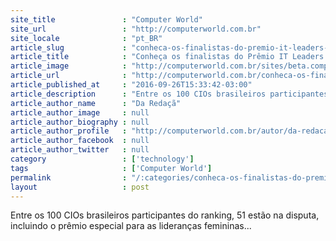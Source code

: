 ```yaml
---
site_title               : "Computer World"
site_url                 : "http://computerworld.com.br"
site_locale              : "pt_BR"
article_slug             : "conheca-os-finalistas-do-premio-it-leaders-2016"
article_title            : "Conheça os finalistas do Prêmio IT Leaders 2016"
article_image            : "http://computerworld.com.br/sites/beta.computerworld.com.br/files/news_articles/crescimento_setas_itleaders.jpg"
article_url              : "http://computerworld.com.br/conheca-os-finalistas-do-premio-it-leaders-2016"
article_published_at     : "2016-09-26T15:33:42-03:00"
article_description      : "Entre os 100 CIOs brasileiros participantes do ranking, 51 estão na disputa, incluindo o prêmio especial para as lideranças femininas..."
article_author_name      : "Da Redaçã"
article_author_image     : null
article_author_biography : null
article_author_profile   : "http://computerworld.com.br/autor/da-redacao"
article_author_facebook  : null
article_author_twitter   : null
category                 : ['technology']
tags                     : ['Computer World']
permalink                : "/:categories/conheca-os-finalistas-do-premio-it-leaders-2016/"
layout                   : post
---
```


Entre os 100 CIOs brasileiros participantes do ranking, 51 estão na disputa, incluindo o prêmio especial para as lideranças femininas...
